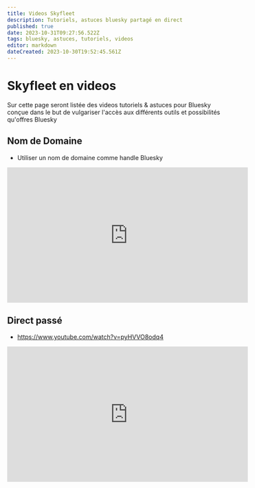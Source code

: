 ```yaml
---
title: Videos Skyfleet
description: Tutoriels, astuces bluesky partagé en direct
published: true
date: 2023-10-31T09:27:56.522Z
tags: bluesky, astuces, tutoriels, videos
editor: markdown
dateCreated: 2023-10-30T19:52:45.561Z
---
```


# Skyfleet en videos

Sur cette page seront listée des videos tutoriels & astuces pour Bluesky
conçue dans le but de vulgariser l'accès aux différents outils et possibilités qu'offres Bluesky



## Nom de Domaine
- Utiliser un nom de domaine comme handle Bluesky

<iframe width="560" height="315" src="https://www.youtube-nocookie.com/embed/Bgjd_eqPeJk?si=q9G3Tl02Hlb-BG7b" title="YouTube video player" frameborder="0" allow="accelerometer; autoplay; clipboard-write; encrypted-media; gyroscope; picture-in-picture; web-share" allowfullscreen></iframe>


## Direct passé
- https://www.youtube.com/watch?v=pyHVVO8odq4

<iframe width="560" height="315" src="https://www.youtube-nocookie.com/embed/pyHVVO8odq4?si=1Ihib-UtAMbygG-m" title="YouTube video player" frameborder="0" allow="accelerometer; autoplay; clipboard-write; encrypted-media; gyroscope; picture-in-picture; web-share" allowfullscreen></iframe>